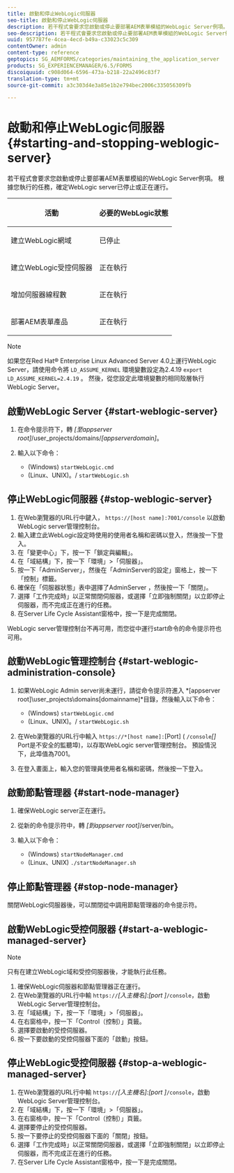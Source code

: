 ```yaml
---
title: 啟動和停止WebLogic伺服器
seo-title: 啟動和停止WebLogic伺服器
description: 若干程式會要求您啟動或停止要部署AEM表單模組的WebLogic Server例項。 本檔案說明如何啟動和停止WebLogic Server。
seo-description: 若干程式會要求您啟動或停止要部署AEM表單模組的WebLogic Server例項。 本檔案說明如何啟動和停止WebLogic Server。
uuid: 957787fe-4cea-4ecd-b49a-c33023c5c309
contentOwner: admin
content-type: reference
geptopics: SG_AEMFORMS/categories/maintaining_the_application_server
products: SG_EXPERIENCEMANAGER/6.5/FORMS
discoiquuid: c908d064-6596-473a-b218-22a2496c83f7
translation-type: tm+mt
source-git-commit: a3c303d4e3a85e1b2e794bec2006c335056309fb

---
```



# 啟動和停止WebLogic伺服器 {#starting-and-stopping-weblogic-server}

若干程式會要求您啟動或停止要部署AEM表單模組的WebLogic Server例項。 根據您執行的任務，確定WebLogic server已停止或正在運行。

<table>
 <thead>
  <tr>
   <th><p>活動</p></th>
   <th><p>必要的WebLogic狀態</p></th>
  </tr>
 </thead>
 <tbody>
  <tr>
   <td><p>建立WebLogic網域</p></td>
   <td><p>已停止</p></td>
  </tr>
  <tr>
   <td><p>建立WebLogic受控伺服器</p></td>
   <td><p>正在執行</p></td>
  </tr>
  <tr>
   <td><p>增加伺服器線程數</p></td>
   <td><p>正在執行</p></td>
  </tr>
  <tr>
   <td><p>部署AEM表單產品</p></td>
   <td><p>正在執行</p></td>
  </tr>
 </tbody>
</table>

>[!NOTE]
>
>如果您在Red Hat® Enterprise Linux Advanced Server 4.0上運行WebLogic Server，請使用命令將 `LD_ASSUME_KERNEL` 環境變數設定為2.4.19 `export LD_ASSUME_KERNEL=2.4.19` 。 然後，從您設定此環境變數的相同殼層執行WebLogic Server。

## 啟動WebLogic Server {#start-weblogic-server}

1. 在命令提示符下，轉 *[至appserver root]*/user_projects/domains/*[appserverdomain]*。
1. 輸入以下命令：

   * (Windows) `startWebLogic.cmd`
   * (Linux、UNIX)。/ `startWebLogic.sh`

## 停止WebLogic伺服器 {#stop-weblogic-server}

1. 在Web瀏覽器的URL行中鍵入， `https://[host name]:7001/console` 以啟動WebLogic server管理控制台。
1. 輸入建立此WebLogic設定時使用的使用者名稱和密碼以登入，然後按一下登入。
1. 在「變更中心」下，按一下「鎖定與編輯」。
1. 在「域結構」下，按一下「環境」>「伺服器」。
1. 按一下「AdminServer」，然後在「AdminServer的設定」窗格上，按一下「控制」標籤。
1. 確保在「伺服器狀態」表中選擇了AdminServer ，然後按一下「關閉」。
1. 選擇「工作完成時」以正常關閉伺服器，或選擇「立即強制關閉」以立即停止伺服器，而不完成正在進行的任務。
1. 在Server Life Cycle Assistant窗格中，按一下是完成關閉。

WebLogic server管理控制台不再可用，而您從中運行start命令的命令提示符也可用。

## 啟動WebLogic管理控制台 {#start-weblogic-administration-console}

1. 如果WebLogic Admin server尚未運行，請從命令提示符進入 *[appserver root]\user_projects\domains\[domainname]*目錄，然後輸入以下命令：

   * (Windows) `startWebLogic.cmd`
   * (Linux、UNIX)。/ `startWebLogic.sh`

1. 在Web瀏覽器的URL行中輸入 `https://*[host name]:`[Port] ( `/console`*[]* Port是不安全的監聽埠)，以存取WebLogic server管理控制台。 預設情況下，此埠值為7001。
1. 在登入畫面上，輸入您的管理員使用者名稱和密碼，然後按一下登入。

## 啟動節點管理器 {#start-node-manager}

1. 確保WebLogic server正在運行。
1. 從新的命令提示符中，轉 *[到appserver root]*/server/bin。
1. 輸入以下命令：

   * (Windows) `startNodeManager.cmd`
   * (Linux、UNIX) `./startNodeManager.sh`

## 停止節點管理器 {#stop-node-manager}

關閉WebLogic伺服器後，可以關閉從中調用節點管理器的命令提示符。

## 啟動WebLogic受控伺服器 {#start-a-weblogic-managed-server}

>[!NOTE]
>
>只有在建立WebLogic域和受控伺服器後，才能執行此任務。

1. 確保WebLogic伺服器和節點管理器正在運行。
1. 在Web瀏覽器的URL行中輸 `https://`*[入主機名]:[port ]*`/console`，啟動WebLogic Server管理控制台。
1. 在「域結構」下，按一下「環境」>「伺服器」。
1. 在右窗格中，按一下「Control（控制）」頁籤。
1. 選擇要啟動的受控伺服器。
1. 按一下要啟動的受控伺服器下面的「啟動」按鈕。

## 停止WebLogic受控伺服器 {#stop-a-weblogic-managed-server}

1. 在Web瀏覽器的URL行中輸 `https://`*[入主機名]:[port ]*`/console`，啟動WebLogic Server管理控制台。
1. 在「域結構」下，按一下「環境」>「伺服器」。
1. 在右窗格中，按一下「Control（控制）」頁籤。
1. 選擇要停止的受控伺服器。
1. 按一下要停止的受控伺服器下面的「關閉」按鈕。
1. 選擇「工作完成時」以正常關閉伺服器，或選擇「立即強制關閉」以立即停止伺服器，而不完成正在進行的任務。
1. 在Server Life Cycle Assistant窗格中，按一下是完成關閉。

